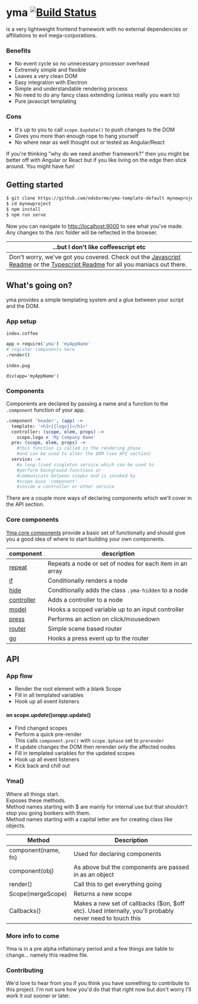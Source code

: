 # yma [![Build Status](https://travis-ci.org/ndxbxrme/yma.svg?branch=master)](https://travis-ci.org/ndxbxrme/yma)

is a very lightweight frontend framework with no external dependencies or affiliations to evil mega-corporations.

### Benefits
- No event cycle so no unnecessary processor overhead
- Extremely simple and flexible
- Leaves a very clean DOM
- Easy integration with Electron
- Simple and understandable rendering process
- No need to do any fancy class extending (unless really you want to)
- Pure javascipt templating

### Cons
- It's up to you to call `scope.$update()` to push changes to the DOM
- Gives you more than enough rope to hang yourself
- No where near as well thought out or tested as Angular/React

If you're thinking "why do we need another framework?" then you might be better off with Angular or React but if you like living on the edge then stick around.  You might have fun!

## Getting started
```sh
$ git clone https://github.com/ndxbxrme/yma-template-default mynewproject
$ cd mynewproject
$ npm install
$ npm run serve
```
Now you can navigate to [http://localhost:9000](http://localhost:9000) to see what you've made.  
Any changes to the /src folder will be reflected in the browser.

| ...but I don't like coffeescript etc |
|--------------------------------------|
|Don't worry, we've got you covered.  Check out the [Javascript Readme](/README_JAVASCRIPT.md) or the [Typescript Readme](/README_TYPESCRIPT.md) for all you maniacs out there.|

## What's going on?
yma provides a simple templating system and a glue between your script and the DOM.

### App setup
`index.coffee`
```coffeescript
app = require('yma') 'myAppName'
# register components here
.render()
```
`index.pug`
```pug
div(app='myAppName')
```
### Components
Components are declared by passing a name and a function to the ```.component``` function of your app.
```coffeescript
.component 'header', (app) ->
  template: '<h1>{{logo}}</h1>'
  controller: (scope, elem, props) ->
    scope.logo = 'My Company Name'
  pre: (scope, elem, props) ->
    #this function is called in the rendering phase
    #and can be used to alter the DOM (see API section)
  service: ->
    #a long-lived singleton service which can be used to
    #perform background functions or
    #communicate between scopes and is invoked by
    #scope.$use 'component'
    #inside a controller or other service
```
There are a couple more ways of declaring components which we'll cover in the API section.

### Core components
[Yma core components](https://github.com/ndxbxrme/yma-core) provide a basic set of functionalty and should give you a good idea of where to start building your own components.

|component|description|
|---------|-----------|  
|[repeat](https://github.com/ndxbxrme/yma-core#repeat)|Repeats a node or set of nodes for each item in an array  
|[if](https://github.com/ndxbxrme/yma-core#if)|Conditionally renders a node|
|[hide](https://github.com/ndxbxrme/yma-core#hide)|Conditionally adds the class `.yma-hidden` to a node|
|[controller](https://github.com/ndxbxrme/yma-core#controller)|Adds a controller to a node|
|[model](https://github.com/ndxbxrme/yma-core#model)|Hooks a scoped variable up to an input controller|
|[press](https://github.com/ndxbxrme/yma-core#press)|Performs an action on click/mousedown|
|[router](https://github.com/ndxbxrme/yma-core#router)|Simple scene based router|
|[go](https://github.com/ndxbxrme/yma-core#go)|Hooks a press event up to the router|

## API
### App flow
- Render the root element with a blank Scope
- Fill in all templated variables
- Hook up all event listeners
#### on scope.$update() or app.$update()
- Find changed scopes
- Perform a quick pre-render  
  This calls `component.pre()` with `scope.$phase` set to `prerender`
- If update changes the DOM then rerender only the affected nodes
- Fill in templated variables for the updated scopes
- Hook up all event listeners
- Kick back and chill out

### Yma()
Where all things start.    
Exposes these methods.  
Method names starting with $ are mainly for internal use but that shouldn't stop you going bonkers with them.  
Method names starting with a capital letter are for creating class like objects.

|Method|Description|
|------|-----------|
|component(name, fn)| Used for declaring components|
|component(obj)| As above but the components are passed in as an object|
|render()| Call this to get everything going |
|Scope(mergeScope)| Returns a new scope|
|Callbacks()| Makes a new set of callbacks ($on, $off etc).  Used internally, you'll probably never need to touch this|


### More info to come
Yma is in a pre alpha inflationary period and a few things are liable to change... namely this readme file.

### Contributing
We'd love to hear from you if you think you have something to contribute to this project.  I'm not sure how you'd do that that right now but don't worry I'll work it out sooner or later.
